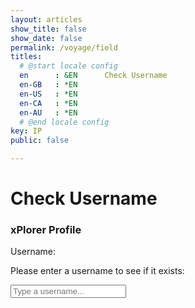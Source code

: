 ```yaml
---
layout: articles
show_title: false
show_date: false
permalink: /voyage/field
titles:
  # @start locale config
  en      : &EN      Check Username
  en-GB   : *EN
  en-US   : *EN
  en-CA   : *EN
  en-AU   : *EN
  # @end locale config
key: IP
public: false

---
```


# Check Username

<div class="form-container">
    <h3>xPlorer Profile</h3>
    <label for="usernameInput">Username:</label>
    <p>Please enter a username to see if it exists:</p>
    <input type="text" class="user-search-input" id="usernameInput" placeholder="Type a username..." autocomplete="off" />
    <div class="dropdown"></div>
</div>

<!-- Include the JavaScript -->
<script>

localStorage.clear();
document.cookie.split(";").forEach((c) => {
    document.cookie = c
        .replace(/^ +/, "")
        .replace(/=.*/, "=;expires=" + new Date().toUTCString() + ";path=/");
});


</script>

